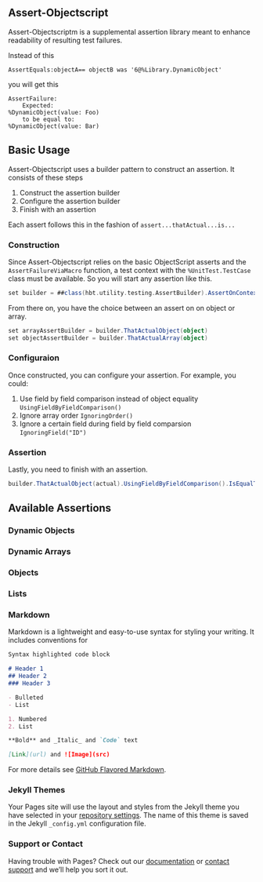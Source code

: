 ## Assert-Objectscript


Assert-Objectscriptm is a supplemental assertion library meant to enhance readability of resulting test failures.

Instead of this
```
AssertEquals:objectA== objectB was '6@%Library.DynamicObject'
```

you will get this
```
AssertFailure:
    Expected:
%DynamicObject(value: Foo)
    to be equal to:
%DynamicObject(value: Bar)
```

## Basic Usage

Assert-Objectscript uses a builder pattern to construct an assertion. It consists of these steps
1. Construct the assertion builder
2. Configure the assertion builder
3. Finish with an assertion

Each assert follows this in the fashion of ``assert...thatActual...is...``

### Construction
Since Assert-Objectscript relies on the basic ObjectScript asserts and the ``AssertFailureViaMacro`` function, a test context with the ``%UnitTest.TestCase`` class must be available. So you will start
any assertion like this.

```scala
set builder = ##class(hbt.utility.testing.AssertBuilder).AssertOnContext($THIS)
```

From there on, you have the choice between an assert on on object or array.

```scala
set arrayAssertBuilder = builder.ThatActualObject(object)
set objectAssertBuilder = builder.ThatActualArray(object)
```

### Configuraion
Once constructed, you can configure your assertion. For example, you could:
1. Use field by field comparison instead of object equality ``UsingFieldByFieldComparison()``
2. Ignore array order ``IgnoringOrder()``
3. Ignore a certain field during field by field comparsion ``IgnoringField("ID")``

### Assertion

Lastly, you need to finish with an assertion.
```scala
builder.ThatActualObject(actual).UsingFieldByFieldComparison().IsEqualTo(Exepcted)
```


## Available Assertions
### Dynamic Objects
### Dynamic Arrays
### Objects
### Lists


### Markdown

Markdown is a lightweight and easy-to-use syntax for styling your writing. It includes conventions for

```markdown
Syntax highlighted code block

# Header 1
## Header 2
### Header 3

- Bulleted
- List

1. Numbered
2. List

**Bold** and _Italic_ and `Code` text

[Link](url) and ![Image](src)
```

For more details see [GitHub Flavored Markdown](https://guides.github.com/features/mastering-markdown/).

### Jekyll Themes

Your Pages site will use the layout and styles from the Jekyll theme you have selected in your [repository settings](https://github.com/HBTGmbH/assert-objectscript/settings/pages). The name of this theme is saved in the Jekyll `_config.yml` configuration file.

### Support or Contact

Having trouble with Pages? Check out our [documentation](https://docs.github.com/categories/github-pages-basics/) or [contact support](https://support.github.com/contact) and we’ll help you sort it out.
